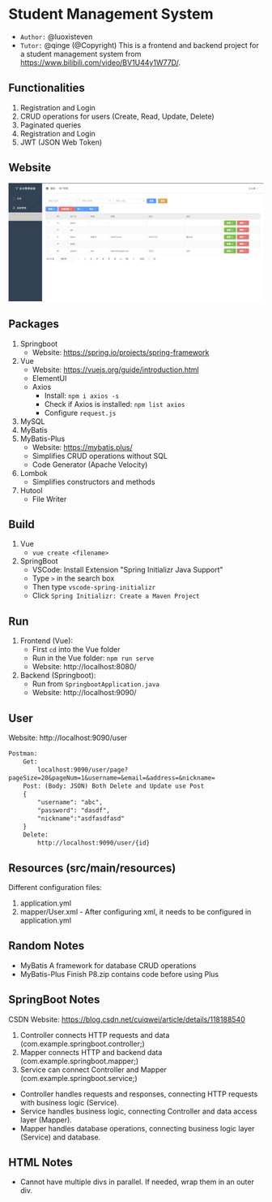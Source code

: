 # Student Management System
- `Author:` @luoxisteven
- `Tutor:` @qinge (@Copyright)
This is a frontend and backend project for a student management system from https://www.bilibili.com/video/BV1U44y1W77D/.

## Functionalities
1) Registration and Login
2) CRUD operations for users (Create, Read, Update, Delete)
3) Paginated queries
4) Registration and Login
5) JWT (JSON Web Token)

## Website
![layout](website_layout.jpg)  

## Packages
1) Springboot
    - Website: https://spring.io/projects/spring-framework
2) Vue
    - Website: https://vuejs.org/guide/introduction.html
    - ElementUI
    - Axios
        - Install: `npm i axios -s`
        - Check if Axios is installed: `npm list axios`
        - Configure `request.js`
3) MySQL
4) MyBatis
5) MyBatis-Plus 
    - Website: https://mybatis.plus/
    - Simplifies CRUD operations without SQL
    - Code Generator (Apache Velocity)
6) Lombok
    - Simplifies constructors and methods
7) Hutool
    - File Writer

## Build
1) Vue
    - `vue create <filename>`
2) SpringBoot
    - VSCode: Install Extension "Spring Initializr Java Support"
    - Type `>` in the search box
    - Then type `vscode-spring-initializr`
    - Click `Spring Initializr: Create a Maven Project`

## Run
1) Frontend (Vue):
    - First `cd` into the Vue folder
    - Run in the Vue folder: `npm run serve`
    - Website: http://localhost:8080/
2) Backend (Springboot):
    - Run from `SpringbootApplication.java`
    - Website: http://localhost:9090/

## User
Website: http://localhost:9090/user
```
Postman: 
    Get:
        localhost:9090/user/page?pageSize=20&pageNum=1&username=&email=&address=&nickname=
    Post: (Body: JSON) Both Delete and Update use Post
    {
        "username": "abc",
        "password": "dasdf",
        "nickname":"asdfasdfasd"
    }
    Delete: 
        http://localhost:9090/user/{id}
```

## Resources (src/main/resources)
Different configuration files:
1) application.yml
2) mapper/User.xml - After configuring xml, it needs to be configured in application.yml

## Random Notes
- MyBatis
    A framework for database CRUD operations
- MyBatis-Plus
    Finish P8.zip contains code before using Plus

## SpringBoot Notes
CSDN Website: https://blog.csdn.net/cuiqwei/article/details/118188540
1) Controller connects HTTP requests and data (com.example.springboot.controller;)
2) Mapper connects HTTP and backend data (com.example.springboot.mapper;)
3) Service can connect Controller and Mapper (com.example.springboot.service;)
- Controller handles requests and responses, connecting HTTP requests with business logic (Service).
- Service handles business logic, connecting Controller and data access layer (Mapper).
- Mapper handles database operations, connecting business logic layer (Service) and database.

## HTML Notes
- Cannot have multiple divs in parallel. If needed, wrap them in an outer div.
